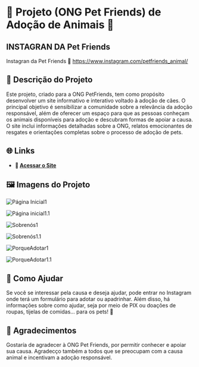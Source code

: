 # 🐾 Projeto (ONG Pet Friends) de Adoção de Animais 🐾

## INSTAGRAN DA Pet Friends

Instagran da Pet Friends 🔗 https://www.instagram.com/petfriends_animal/

## 📑 Descrição do Projeto 

Este projeto, criado para a ONG PetFriends, tem como propósito desenvolver um site informativo e interativo voltado à adoção de cães. O principal objetivo é sensibilizar a comunidade sobre a relevância da adoção responsável, além de oferecer um espaço para que as pessoas conheçam os animais disponíveis para adoção e descubram formas de apoiar a causa. O site inclui informações detalhadas sobre a ONG, relatos emocionantes de resgates e orientações completas sobre o processo de adoção de pets.

## 🌐 Links 

- **🔗 [Acessar o Site](https://yleonardo99.github.io/Pet-FriendsV2/)**  

## 🖼️ Imagens do Projeto 

![Página Inicial1](https://github.com/user-attachments/assets/a843e376-3a2a-4e7f-aed8-03c4fddfc67f)

![Página inicial1.1](https://github.com/user-attachments/assets/a69dbb95-e23f-476a-bca4-0a7e0694363a)

![Sobrenós1](https://github.com/user-attachments/assets/c06cfcef-8d05-4c59-917a-4d4a5993742b)

![Sobrenós1.1](https://github.com/user-attachments/assets/d991f041-bb20-4540-a5da-7ddccd1f934f)

![PorqueAdotar1](https://github.com/user-attachments/assets/98f3c520-a12d-44cb-9e78-e490b4b95cdb)

![PorqueAdotar1.1](https://github.com/user-attachments/assets/2ce2a5e7-bb29-43f5-b5c3-75b6b138c975)

## 🙏 Como Ajudar 

Se você se interessar pela causa e deseja ajudar, pode entrar no Instagram onde terá um formulário para adotar ou apadrinhar. Além disso, há informações sobre como ajudar, seja por meio de PIX ou doações de roupas, tijelas de comidas... para os pets! 🐶

## 💬 Agradecimentos
Gostaría de agradecer à ONG Pet Friends, por  permitir conhecer e apoiar sua causa. Agradecço também a todos que se preocupam com a causa animal e incentivam a adoção responsável.
